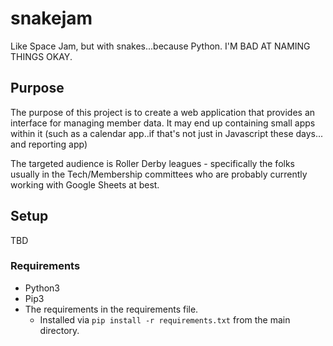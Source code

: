 # snakejam
Like Space Jam, but with snakes...because Python. I'M BAD AT NAMING THINGS OKAY.

## Purpose
The purpose of this project is to create a web application that provides an interface for managing member data.
It may end up containing small apps within it (such as a calendar app..if that's not just in Javascript these days... and reporting app)

The targeted audience is Roller Derby leagues - specifically the folks usually in the Tech/Membership committees who are probably currently working with Google Sheets at best.

## Setup
TBD
### Requirements
- Python3 
- Pip3
- The requirements in the requirements file.
  - Installed via `pip install -r requirements.txt` from the main directory.
